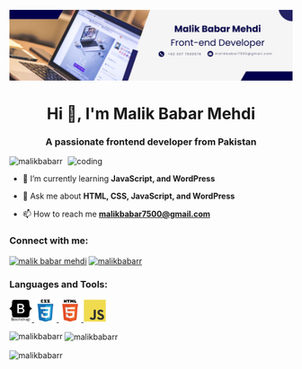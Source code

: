 ![logo](https://github.com/malikbabarr/malikbabarr/blob/main/malik%20babar%20linkedin%20banner.jpg)
<h1 align="center">Hi 👋, I'm Malik Babar Mehdi</h1>
<h3 align="center">A passionate frontend developer from Pakistan</h3>
<img align="right" alt="coding" width="400" src="https://user-images.githubusercontent.com/55389276/140866485-8fb1c876-9a8f-4d6a-98dc-08c4981eaf70.gif">

<p align="left"> <img src="https://komarev.com/ghpvc/?username=malikbabarr&label=Profile%20views&color=0e75b6&style=flat" alt="malikbabarr" /> </p>

- 🌱 I’m currently learning **JavaScript, and WordPress**

- 💬 Ask me about **HTML, CSS, JavaScript, and WordPress**

- 📫 How to reach me **malikbabar7500@gmail.com**

<h3 align="left">Connect with me:</h3>
<p align="left">
<a href="https://linkedin.com/in/malik babar mehdi" target="blank"><img align="center" src="https://raw.githubusercontent.com/rahuldkjain/github-profile-readme-generator/master/src/images/icons/Social/linked-in-alt.svg" alt="malik babar mehdi" height="30" width="40" /></a>
<a href="https://instagram.com/malikbabarr" target="blank"><img align="center" src="https://raw.githubusercontent.com/rahuldkjain/github-profile-readme-generator/master/src/images/icons/Social/instagram.svg" alt="malikbabarr" height="30" width="40" /></a>
</p>

<h3 align="left">Languages and Tools:</h3>
<p align="left"> <a href="https://getbootstrap.com" target="_blank" rel="noreferrer"> <img src="https://raw.githubusercontent.com/devicons/devicon/master/icons/bootstrap/bootstrap-plain-wordmark.svg" alt="bootstrap" width="40" height="40"/> </a> <a href="https://www.w3schools.com/css/" target="_blank" rel="noreferrer"> <img src="https://raw.githubusercontent.com/devicons/devicon/master/icons/css3/css3-original-wordmark.svg" alt="css3" width="40" height="40"/> </a> <a href="https://www.w3.org/html/" target="_blank" rel="noreferrer"> <img src="https://raw.githubusercontent.com/devicons/devicon/master/icons/html5/html5-original-wordmark.svg" alt="html5" width="40" height="40"/> </a> <a href="https://developer.mozilla.org/en-US/docs/Web/JavaScript" target="_blank" rel="noreferrer"> <img src="https://raw.githubusercontent.com/devicons/devicon/master/icons/javascript/javascript-original.svg" alt="javascript" width="40" height="40"/> </a> </p>

<p><img align="left" src="https://github-readme-stats.vercel.app/api/top-langs?username=malikbabarr&show_icons=true&locale=en&layout=compact" alt="malikbabarr" /></p>

<p>&nbsp;<img align="center" src="https://github-readme-stats.vercel.app/api?username=malikbabarr&show_icons=true&locale=en" alt="malikbabarr" /></p>

<p><img align="center" src="https://github-readme-streak-stats.herokuapp.com/?user=malikbabarr&" alt="malikbabarr" /></p>

